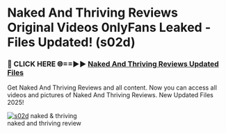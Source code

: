 # Naked And Thriving Reviews Original Videos 0nlyFans Leaked - Files Updated! (s02d)

<h3>🔴 CLICK HERE 🌐==►► <a href="https://tinyurl.com/yckcrads" rel="nofollow">Naked And Thriving Reviews Updated Files</a></h3>

Get Naked And Thriving Reviews and all content. Now you can access all videos and pictures of Naked And Thriving Reviews. New Updated Files 2025!

[![s02d](https://i.imgur.com/hpKpOFt.gif)](https://tinyurl.com/yckcrads)
naked & thriving<br>
naked and thriving review